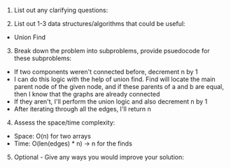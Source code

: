 1. List out any clarifying questions:


2. List out 1-3 data structures/algorithms that could be useful:
- Union Find

3. Break down the problem into subproblems, provide psuedocode for these subproblems:
- If two components weren't connected before, decrement n by 1
- I can do this logic with the help of union find. Find will locate the main parent node of the given node, and if these parents of a and b are equal, then I know that the graphs are already connected
- If they aren't, I'll perform the union logic and also decrement n by 1 
- After iterating through all the edges, I'll return n 

4. Assess the space/time complexity:
- Space: O(n) for two arrays
- Time: O(len(edges) * n) -> n for the finds

5. Optional - Give any ways you would improve your solution: